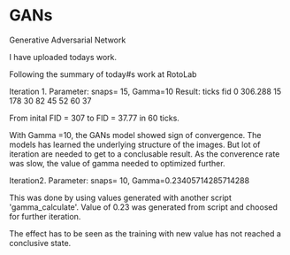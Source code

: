 # GANs
Generative Adversarial Network


I have uploaded todays work. 

Following the summary of today#s work at RotoLab


Iteration 1.
Parameter: snaps= 15,  Gamma=10
Result: ticks  fid
        0       306.288
        15      178
        30      82
        45      52
        60      37
        

From inital FID = 307 to FID = 37.77 in 60 ticks. 

With Gamma =10, the GANs model showed sign of convergence. 
The models has learned the underlying structure of the images. 
But lot of iteration are needed to get to a conclusable result.
As the converence rate was slow, the value of gamma needed to optimized further.


Iteration2.
Parameter: snaps= 10,  Gamma=0.23405714285714288

This was done by using values generated with another script 'gamma_calculate'.
Value of 0.23 was generated from script and choosed for further iteration.

The effect has to be seen as the training with new value has not reached a conclusive state.



